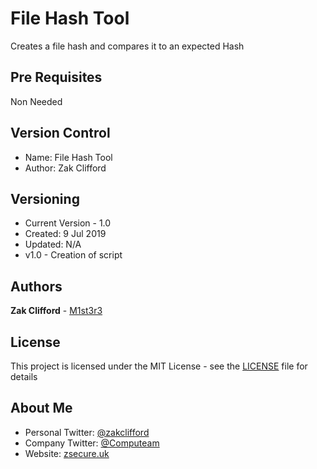 # File Hash Tool

Creates a file hash and compares it to an expected Hash

## Pre Requisites

Non Needed

## Version Control
- Name: File Hash Tool
- Author: Zak Clifford 


## Versioning

- Current Version - 1.0
- Created: 9 Jul 2019
- Updated: N/A 
- v1.0 - Creation of script

## Authors

**Zak Clifford** - [M1st3r3](https://github.com/M1st3r3)

## License

This project is licensed under the MIT License - see the [LICENSE](LICENSE) file for details

## About Me

- Personal Twitter: [@zakclifford](https://twitter.com/zakclifford)
- Company Twitter: [@Computeam](https://twitter.com/computeam)
- Website: [zsecure.uk](https://zsecure.uk/)
